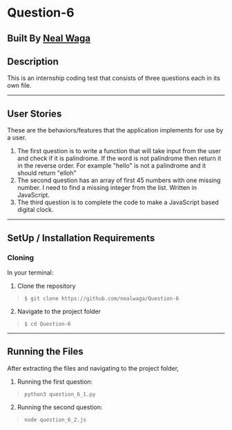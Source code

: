 # Question-6

## Built By [Neal Waga](https://github.com/nealwaga/)

## Description
This is an internship coding test that consists of three questions each in its own file.

***

## User Stories 
These are the behaviors/features that the application implements for use by a user.
1. The first question is to write a function that will take input from the user and check if it is palindrome. If the word is not palindrome then return it in the reverse order. For example "hello" is not a palindrome and it should return "elloh"
2. The second question has an array of first 45 numbers with one missing number. I need to find a missing integer from the list. Written in JavaScript.
3. The third question is to complete the code to make a JavaScript based digital clock.

***
## SetUp / Installation Requirements
### Cloning
In your terminal:
1. Clone the repository
>``$ git clone https://github.com/nealwaga/Question-6``
2. Navigate to the project folder
>``$ cd Question-6``
---
## Running the Files
After extracting the files and navigating to the project folder, 
1. Running the first question:
>``python3 question_6_1.py``
2. Running the second question:
>``node question_6_2.js``